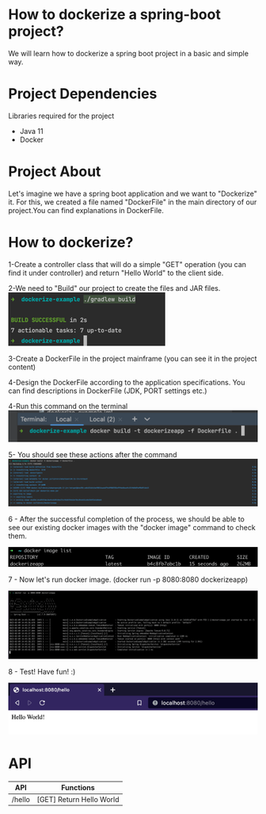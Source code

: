 
# How to dockerize a spring-boot project?

We will learn how to dockerize a spring boot project in a basic and simple way.

# Project Dependencies

Libraries required for the project
- Java 11
- Docker


# Project About

Let's imagine we have a spring boot application and we want to "Dockerize" it. For this, we created a file named "DockerFile" in the main directory of our project.You can find explanations in DockerFile.

# How to dockerize?
1-Create a controller class that will do a simple "GET" operation (you can find it under controller) and return "Hello World" to the client side.

2-We need to "Build" our project to create the files and JAR files.![](images/gradle-build.png)

3-Create a DockerFile in the project mainframe (you can see it in the project content)

4-Design the DockerFile according to the application specifications. You can find descriptions in DockerFile (JDK, PORT settings etc.)

4-Run this command on the terminal 
![](images/dockerize-command.png)

5- You should see these actions after the command
![](images/dockerize.png)

6 - After the successful completion of the process, we should be able to see our existing docker images with the "docker image" command to check them.

![](images/image-list.png)

7 - Now let's run docker image. (docker run -p 8080:8080 dockerizeapp)

![](images/start.png)

8 - Test! Have fun! :) 

![](images/img.png)


# API


| API    | Functions                |
|--------|--------------------------|
| /hello | [GET] Return Hello World |

